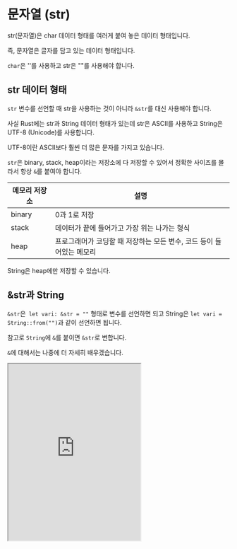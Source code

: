 # 문자열 (str)

str(문자열)은 char 데이터 형태를 여러게 붙여 놓은 데이터 형태입니다.

즉, 문자열은 글자를 담고 있는 데이터 형태입니다.

`char`은 ''를 사용하고 str은 ""를 사용해야 합니다.

## str 데이터 형태

`str` 변수를 선언할 때 str을 사용하는 것이 아니라 `&str`를 대신 사용해야 합니다.

사실 Rust에는 str과 String 데이터 형태가 있는데 str은 ASCII를 사용하고 String은 UTF-8 (Unicode)를 사용합니다.

UTF-8이란 ASCII보다 훨씬 더 많은 문자를 가지고 있습니다.

`str`은 binary, stack, heap이라는 저장소에 다 저장할 수 있어서 정확한 사이즈를 몰라서 항상 `&`를 붙여야 합니다.

| 메모리 저장소 | 설명                                                                 |
| ------------- | -------------------------------------------------------------------- |
| binary        | 0과 1로 저장                                                         |
| stack         | 데이터가 끝에 들어가고 가장 위는 나가는 형식                         |
| heap          | 프로그래머가 코딩할 때 저장하는 모든 변수, 코드 등이 들어있는 메모리 |

String은 heap에만 저장할 수 있습니다.

## &str과 String

`&str`은` let vari: &str = ""` 형태로 변수를 선언하면 되고 String은 `let vari = String::from("")`과 같이 선언하면 됩니다.

참고로 `String`에 `&`를 붙이면 `&str`로 변합니다.

`&`에 대해서는 나중에 더 자세히 배우겠습니다.

<iframe
  loading="lazy"
  title="Rust IDLE"
  src="https://play.rust-lang.org/?version=stable&mode=debug&edition=2021&code=fn%20main()%20%7B%0D%0A%20%20%20%20let%20val1%3A%20%26str%20%3D%20%22Hello%2C%20World!%22%3B%0D%0A%20%20%20%20let%20val2%20%3D%20String%3A%3Afrom(%22%F0%9F%A6%80%F0%9F%A6%80%F0%9F%A6%80%20Rust%20%ED%94%84%EB%A1%9C%EA%B7%B8%EB%9E%98%EB%B0%8D%20%EC%96%B8%EC%96%B4%20%EB%A1%9C%EA%B3%A0%EA%B0%80%20%EA%B2%8C%EC%9D%B8%EA%B1%B0%20%EC%95%8C%EC%95%98%EB%82%98%EC%9A%94%3F%3F%3F%20%F0%9F%A6%80%F0%9F%A6%80%F0%9F%A6%80%22)%3B%0D%0A%20%20%20%20%0D%0A%20%20%20%20println!(%22%7Bval1%7D%22)%3B%0D%0A%20%20%20%20println!(%22%7Bval2%7D%22)%3B%0D%0A%7D"
  height="400"
/>

## 다양한 매서드

### 길이와 관련된 메서드

`len()`을 사용하면 `&str`의 길이를 알 수 있습니다.

`is_empty()`는 `&str`이 비어있는지 아닌지를 판단합니다.

즉, `len()`의 값이 0인지 확인합니다.

<iframe
  loading="lazy"
  title="Rust IDLE"
  src="https://play.rust-lang.org/?version=stable&mode=debug&edition=2021&code=fn%20main()%20%7B%0A%20%20%20%20let%20a%20%3D%20String%3A%3Afrom(%22Rust%20Language%22)%3B%0A%20%20%20%20%0A%20%20%20%20println!(%22%7Ba%7D%EC%9D%98%20%EA%B8%B8%EC%9D%B4%EB%8A%94%20%7B%7D%EC%9E%85%EB%8B%88%EB%8B%A4.%22%2C%20a.len())%3B%0A%20%20%20%20println!(%22a%EA%B0%80%20%EB%B9%84%EC%96%B4%EC%9E%88%EB%82%98%EC%9A%94%3F%20%7B%7D%22%2C%20a.is_empty())%3B%0A%7D"
  height="400"
/>

:::note

지금부터 배우는 메서드는 다 `String`과 `&str` 형태에 사용할 수 있습니다.

:::

### 인덱스 메서드

인덱스란 문자열에서 각 문자의 위치 번호를 뜻합니다.

0 인덱스는 첫 번째 문자를 뜻합니다.

1 인덱스는 두 번째 문자를 뜻합니다.

사실 `x` 인덱스는 `x + 1` 번째 문자입니다.

문자열의 인덱스는 `&str`에서 `chars()`로 바꾸고 `nth()`를 사용해서 `n`번째 인덱스를 찾을 수 있습니다.

<iframe
  loading="lazy"
  title="Rust IDLE"
  src="https://play.rust-lang.org/?version=stable&mode=debug&edition=2021&code=fn%20main()%20%7B%0A%20%20%20%20let%20a%3A%20%26str%20%3D%20%22Superman%22%3B%0A%0A%20%20%20%20println!(%22%7B%7D%22%2C%20a.chars().nth(0).unwrap())%3B%0A%20%20%20%20println!(%22%7B%7D%22%2C%20a.chars().nth(1).unwrap())%3B%0A%20%20%20%20println!(%22%7B%7D%22%2C%20a.chars().nth(2).unwrap())%3B%0A%7D"
  height="400"
/>

:::note

참고로 `nth()`는 사실 `Some("")`를 반환하기 때문에 `Some()`을 없에기 위해서 `unwrap()`를 사용합니다.

:::

### 대소문자

`to_ascii_uppercase()`는 문자열(모든 문자들)을 대문자로 변환합니다.

`to_ascii_lowercase()`는 문자열(모든 문자들)을 소문자로 변환합니다.

참고로 `to_uppercase()`나 `to_lowercase()`와 다르게 ascii 대소문자 변형은 알파벳만 변환하지 않고 그리스어, 라틴어 등도 가능합니다.

<iframe
  loading="lazy"
  title="Rust IDLE"
  src="https://play.rust-lang.org/?version=stable&mode=debug&edition=2021&code=fn%20main()%20%7B%0A%20%20%20%20let%20s%20%3D%20%22Gr%C3%BC%C3%9Fe%2C%20J%C3%BCrgen%20%E2%9D%A4%22%3B%0A%0A%20%20%20%20println!(%22%7B%7D%22%2C%20s.to_ascii_uppercase())%3B%0A%20%20%20%20println!(%22%7B%7D%22%2C%20s.to_ascii_lowercase())%3B%0A%20%20%20%20println!(%22%7B%7D%22%2C%20s.to_uppercase())%3B%0A%20%20%20%20println!(%22%7B%7D%22%2C%20s.to_lowercase())%3B%0A%7D"
  height="400"
  />

### `contains()` 메서드

어떤 값이 문자열에 포함되어 있는지 확인하는 메서드입니다.

<iframe
  loading="lazy"
  title="Rust IDLE"
  src="https://play.rust-lang.org/?version=stable&mode=debug&edition=2021&code=fn%20main()%20%7B%0A%20%20%20%20let%20a%3A%20%26str%20%3D%20%22Hello%20World%22%3B%0A%20%20%20%20%0A%20%20%20%20println!(%22%7B%7D%22%2C%20a.contains(%22Hello%22))%3B%0A%7D"
  height="400"
/>

### `repeat()` 메서드

`repeat(x)`은 어떤 문자열을 x번 반복하는 메서드입니다.

참고로 x 숫자가 너무 크면 panic이 생깁니다.

panic이라는 것은 Rust에서 코드르 실행하는 동안 예외, 에러 발생 또는 아주 위험한 코드이면 panic합니다.

### `startswith()` 메서드

`startswith()`을 사용하면 어떤 문자열이 어떤 값으로 시작하는지 확인합니다.

<iframe
  loading="lazy"
  title="Rust IDLE"
  src="https://play.rust-lang.org/?version=stable&mode=debug&edition=2018&code=fn%20main()%20%7B%0A%20%20%20%20let%20s%20%3D%20%22L%C3%B6we%20%E8%80%81%E8%99%8E%20L%C3%A9opard%20Gepardi%22%3B%0A%20%20%20%20%0A%20%20%20%20println!(%22%7B%7D%22%2C%20s.starts_with(%22L%22))%3B%0A%7D"
  height="400"
/>

## ASCII 코드

`as_bytes()`를 사용하면 각 문자를 아스키 코드로 변환합니다.

이를 사용하면 사실 '배열'이 만들어 지는데 이는 나중에 더 자세히 배우겠습니다.

참고로 배열을 출력하기 위해서는 `{}` 대신 `{:?}`를 사용해야 합니다.

<iframe
  loading="lazy"
  title="Rust IDLE"
  src="https://play.rust-lang.org/?version=stable&mode=debug&edition=2021&code=fn%20main()%20%7B%0A%20%20%20%20let%20a%3A%20%26str%20%3D%20%22Hello%2C%20World!%22%3B%0A%20%20%20%20%0A%20%20%20%20println!(%22%7B%3A%3F%7D%22%2C%20a.as_bytes())%3B%0A%7D"
  height="400"
/>
